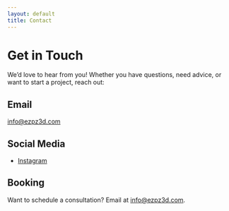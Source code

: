 ```yaml
---
layout: default
title: Contact
---
```


# Get in Touch

We’d love to hear from you! Whether you have questions, need advice, or want to start a project, reach out:

## Email
[info@ezpz3d.com](mailto:info@ezpz3d.com)

## Social Media
- [Instagram](#ezpz_3d)

## Booking
Want to schedule a consultation? Email at [info@ezpz3d.com](mailto:info@ezpz3d.com).